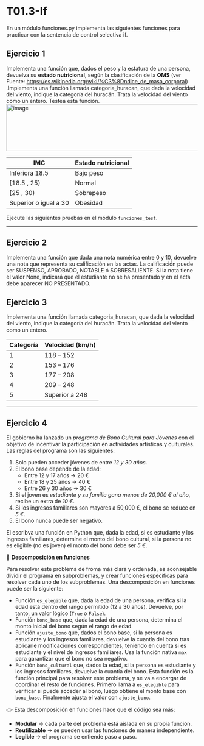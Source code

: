 # T01.3-If

En un módulo funciones.py implementa las siguientes funciones para practicar con la sentencia de control selectiva if. 

## Ejercicio 1
Implementa una función que, dados el peso y la estatura de una persona, devuelva su **estado nutricional**, según la clasificación de la **OMS** (ver  Fuente: https://es.wikipedia.org/wiki/%C3%8Dndice_de_masa_corporal)
.Implementa una función llamada categoria_huracan, que dada la velocidad del viento, indique la categoría del huracán. Trata la velocidad del viento como un entero. Testea esta función.
<img width="4485" height="123" alt="image" src="https://github.com/user-attachments/assets/cad40c55-6880-4bc5-8059-724f3a7332eb" />

| IMC                                | Estado nutricional |
| ---------------------------------- | ------------------ |
| Inferiora 18.5                     | Bajo peso          |
| [18.5 , 25)                        | Normal             |
| [25 , 30)                          | Sobrepeso          |
| Superior o igual a 30              | Obesidad           |

Ejecute las siguientes pruebas en el módulo `funciones_test`.

---

## Ejercicio 2

Implementa una función que dada una nota numérica entre 0 y 10, devuelve una nota que representa su calificación en las actas. La calificación puede ser SUSPENSO, APROBADO, NOTABLE ó SOBRESALIENTE. Si la nota tiene el valor None, indicará que el estudiante no se ha presentado y en el acta debe aparecer NO PRESENTADO.

## Ejercicio 3

Implementa una función llamada categoria_huracan, que dada la velocidad del viento, indique la categoría del huracán. Trata la velocidad del viento como un entero.

| Categoría | Velocidad (km/h)          |
| --------- | --------------------------|
| 1         | 118 – 152                 |
| 2         | 153 – 176                 |
| 3         | 177 – 208                 |
| 4         | 209 – 248                 |
| 5         | Superior a 248            |

---
## Ejercicio 4

El gobierno ha lanzado un *programa de Bono Cultural para Jóvenes* con el objetivo de incentivar la participación en actividades artísticas y culturales. Las reglas del programa son las siguientes:

1. Solo pueden acceder jóvenes de entre *12 y 30 años*.
2. El bono base depende de la edad:
      - Entre 12 y 17 años → 20 €
      - Entre 18 y 25 años → 40 €
      - Entre 26 y 30 años → 30 €
3. Si el joven es *estudiante y su familia gana menos de 20,000 € al año*, recibe un extra de *10 €*.
4. Si los ingresos familiares son mayores a 50,000 €, el bono se reduce en *5 €*.
5. El bono nunca puede ser negativo.

El escribva una función en Python que, dada la edad, si es estudiante y los ingresos familiares, determine el monto del bono cultural, si la persona no es eligible (no es joven) el monto del bono debe ser *5 €*.


📌 **Descomposición en funciones**

Para resolver este problema de froma más clara y ordenada, es aconsejable dividir el programa en subproblemas, y crear funciones específicas para resolver cada uno de los subproblemas. Una descomposición en funciones puede ser la siguiente:

- Función `es_elegible` que, dada la edad de una persona, verifica si la edad está dentro del rango permitido (12 a 30 años). Devuelve, por tanto, un valor lógico (`True` o `False`).
- Función `bono_base` que, dada la edad de una persona, determina el monto inicial del bono según el rango de edad.
- Función `ajuste_bono` que, dados el bono base, si la persona es estudiante y los ingresos familiares, devuelve la cuantía del bono tras aplicarle modificaciones correspondientes, teniendo en cuenta si es estudiante y el nivel de ingresos familiares.
  Usa la función nativa `max` para garantizar que el bono no sea negativo.
- Función `bono_cultural` que, dados la edad, si la persona es estudiante y los ingresos familiares, devuelve la cuantía del bono. Esta función es la función principal para resolver este problema, y se va a encargar de coordinar el resto de funciones.
  Primero llama a `es_elegible` para verificar si puede acceder al bono, luego obtiene el monto base con `bono_base`. Finalmente ajusta el valor con `ajuste_bono`.

👉 Esta descomposición en funciones hace que el código sea más:

  - **Modular** → cada parte del problema está aislada en su propia función.
  - **Reutilizable** → se pueden usar las funciones de manera independiente.
  - **Legible** → el programa se entiende paso a paso.
